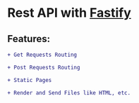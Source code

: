 # Rest API with [Fastify](//npmjs.com/fastify)

## Features:
```diff
+ Get Requests Routing

+ Post Requests Routing

+ Static Pages

+ Render and Send Files like HTML, etc.
```
